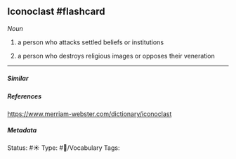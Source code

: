 ## Iconoclast #flashcard 
_Noun_

1. a person who attacks settled beliefs or institutions

2. a person who destroys religious images or opposes their veneration

___
##### Similar


##### References 
https://www.merriam-webster.com/dictionary/iconoclast

##### Metadata
Status: #☀️ 
Type: #🔵/Vocabulary 
Tags: